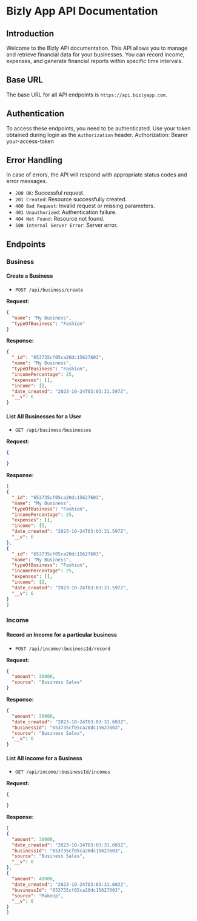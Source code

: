 # Bizly App API Documentation

## Introduction

Welcome to the Bizly API documentation. This API allows you to manage and retrieve financial data for your businesses. You can record income, expenses, and generate financial reports within specific time intervals.

## Base URL

The base URL for all API endpoints is `https://api.bizlyapp.com`.

## Authentication

To access these endpoints, you need to be authenticated. Use your token obtained during login as the `Authorization` header.
Authorization: Bearer your-access-token


## Error Handling

In case of errors, the API will respond with appropriate status codes and error messages.

- `200 OK`: Successful request.
- `201 Created`: Resource successfully created.
- `400 Bad Request`: Invalid request or missing parameters.
- `401 Unauthorized`: Authentication failure.
- `404 Not Found`: Resource not found.
- `500 Internal Server Error`: Server error.


## Endpoints

### Business

#### Create a Business

- `POST /api/business/create`

**Request:**

```json
{
  "name": "My Business",
  "typeOfBusiness": "Fashion"
}
```

**Response:**

```json
{
  "_id": "653735cf05ca20dc15627603",
  "name": "My Business",
  "typeOfBusiness": "Fashion",
  "incomePercentage": 25,
  "expenses": [],
  "income": [],
  "date_created": "2023-10-24T03:03:31.597Z",
  "__v": 6
}
```

#### List All Businesses for a User

- `GET /api/business/businesses`

**Request:**

```json
{

}
```

**Response:**

```json
[
{
  "_id": "653735cf05ca20dc15627603",
  "name": "My Business",
  "typeOfBusiness": "Fashion",
  "incomePercentage": 25,
  "expenses": [],
  "income": [],
  "date_created": "2023-10-24T03:03:31.597Z",
  "__v": 6
},
{
  "_id": "653735cf05ca20dc15627603",
  "name": "My Business",
  "typeOfBusiness": "Fashion",
  "incomePercentage": 25,
  "expenses": [],
  "income": [],
  "date_created": "2023-10-24T03:03:31.597Z",
  "__v": 6
}
]
```

### Income

#### Record an Income for a particular business

- `POST /api/income/:businessId/record`

**Request:**

```json
{
  "amount": 30000,
  "source": "Business Sales"
}
```

**Response:**

```json
{
  "amount": 30000,
  "date_created": "2023-10-24T03:03:31.603Z",
  "businessId": "653735cf05ca20dc15627603",
  "source": "Business Sales",
  "__v": 0
}
```

#### List All income for a Business

- `GET /api/income/:businessId/incomes`

**Request:**

```json
{

}
```

**Response:**

```json
[
{
  "amount": 30000,
  "date_created": "2023-10-24T03:03:31.603Z",
  "businessId": "653735cf05ca20dc15627603",
  "source": "Business Sales",
  "__v": 0
},
{
  "amount": 40000,
  "date_created": "2023-10-24T03:03:31.603Z",
  "businessId": "653735cf05ca20dc15627603",
  "source": "MakeUp",
  "__v": 0
}
]
```
